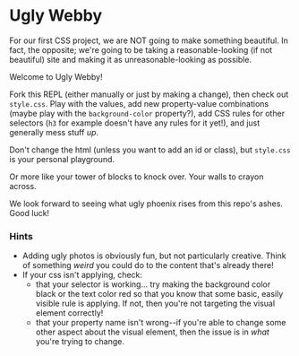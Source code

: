 # Ugly Webby

For our first CSS project, we are NOT going to make something beautiful. In fact, the opposite; we're going to be taking a reasonable-looking (if not beautiful) site and making it as unreasonable-looking as possible.

Welcome to Ugly Webby!

Fork this REPL (either manually or just by making a change), then check out `style.css`. Play with the values, add new property-value combinations (maybe play with the `background-color` property?), add CSS rules for other selectors (`h3` for example doesn't have any rules for it yet!), and just generally mess stuff _up_.

Don't change the html (unless you want to add an id or class), but `style.css` is your personal playground.

Or more like your tower of blocks to knock over. Your walls to crayon across.

We look forward to seeing what ugly phoenix rises from this repo's ashes. Good luck!

### Hints

* Adding ugly photos is obviously fun, but not particularly creative. Think of something _weird_ you could do to the content that's already there!
* If your css isn't applying, check:
  * that your selector is working... try making the background color black or the text color red so that you know that some basic, easily visible rule is applying. If not, then you're not targeting the visual element correctly!
  * that your property name isn't wrong--if you're able to change some other aspect about the visual element, then the issue is in _what_ you're trying to change.